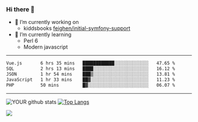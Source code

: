 ### Hi there 👋

- 🔭 I’m currently working on
  - kiddsbooks [feighen/initial-symfony-support](https://github.com/noondaysun/kiddsbooks.com/tree/feighen/initial-symfony-support)
- 🌱 I’m currently learning
  - Perl 6
  - Modern javascript

---
<!--START_SECTION:waka-->

```txt
Vue.js       6 hrs 35 mins   ████████████░░░░░░░░░░░░░   47.65 %
SQL          2 hrs 13 mins   ████░░░░░░░░░░░░░░░░░░░░░   16.12 %
JSON         1 hr 54 mins    ███▒░░░░░░░░░░░░░░░░░░░░░   13.81 %
JavaScript   1 hr 33 mins    ██▓░░░░░░░░░░░░░░░░░░░░░░   11.23 %
PHP          50 mins         █▓░░░░░░░░░░░░░░░░░░░░░░░   06.07 %
```

<!--END_SECTION:waka-->
---
![YOUR github stats](https://github-readme-stats.vercel.app/api?username=noondaysun&show_icons=true&theme=onedark) [![Top Langs](https://github-readme-stats.vercel.app/api/top-langs/?username=noondaysun&layout=compact&theme=onedark)](https://github.com/anuraghazra/github-readme-stats)

[<img src="https://img.shields.io/badge/linkedin-%230077B5.svg?&style=for-the-badge&logo=linkedin&logoColor=white" />](https://www.linkedin.com/in/feighen-oosterbroek-9630a514a/)

<!--
**noondaysun/noondaysun** is a ✨ _special_ ✨ repository because its `README.md` (this file) appears on your GitHub profile.

Here are some ideas to get you started:

- 🔭 I’m currently working on ...
- 🌱 I’m currently learning ...
- 👯 I’m looking to collaborate on ...
- 🤔 I’m looking for help with ...
- 💬 Ask me about ...
- 📫 How to reach me: ...
- 😄 Pronouns: ...
- ⚡ Fun fact: ...
-->
